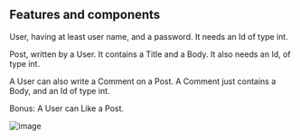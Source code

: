 ## Features and components

User, having at least user name, and a password. It needs an Id of type int.

Post, written by a User. It contains a Title and a Body. It also needs an Id, of type int.

A User can also write a Comment on a Post. A Comment just contains a Body, and an Id of type int.

Bonus: A User can Like a Post. 

![image](https://github.com/user-attachments/assets/2c604829-066c-413f-84d6-f6f026167840)
